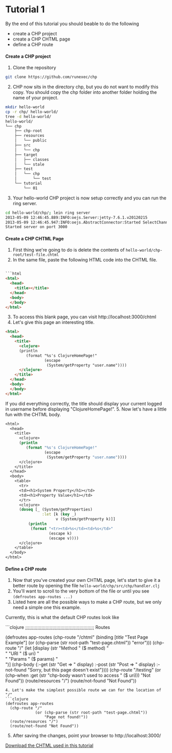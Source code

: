 # Tutorial 1

By the end of this tutorial you should beable to do the following
* create a CHP project
* create a CHP CHTML page
* define a CHP route

#### Create a CHP project

1. Clone the repository 
```bash
git clone https://github.com/runexec/chp
```
2. CHP now sits in the directory chp, but you do not want to modify this copy. 
You should copy the chp folder into another folder holding the name of your project.
```bash
mkdir hello-world
cp -r chp/ hello-world/
tree -d hello-world/
hello-world/
└── chp
    ├── chp-root
    ├── resources
    │   └── public
    ├── src
    │   └── chp
    ├── target
    │   ├── classes
    │   └── stale
    ├── test
    │   └── chp
    │       └── test
    └── tutorial
        └── 01
```
3. Your hello-world CHP project is now setup correctly and you can run the ring server.
```bash
cd hello-world/chp/; lein ring server
2013-05-09 12:46:45.889:INFO:oejs.Server:jetty-7.6.1.v20120215
2013-05-09 12:46:45.947:INFO:oejs.AbstractConnector:Started SelectChannelConnector@0.0.0.0:3000
Started server on port 3000
```

#### Create a CHP CHTML Page

1. First thing we're going to do is delete the contents of ```hello-world/chp-root/test-file.chtml```
2. In the same file, paste the following HTML code into the CHTML file.
```html

```html
<html>
  <head>
    <title></title>
  </head>
  <body>
  </body>
</html>
```
3. To access this blank page, you can visit http://localhost:3000/chtml
4. Let's give this page an interesting title.
```html
<html>
  <head>
    <title>
      <clojure>
      (println 
         (format "%s's ClojureHomePage!"
                 (escape
                  (System/getProperty "user.name"))))
      </clojure>
    </title>
  </head>
  <body>
  </body>
</html>
```
 If you did everything correctly, the title should display your current
 logged in username before displaying "ClojureHomePage!".
5. Now let's have a little fun with the CHTML body.
```clojure
<html>
  <head>
    <title>
      <clojure>
      (println 
         (format "%s's ClojureHomePage!"
                 (escape
                  (System/getProperty "user.name"))))
      </clojure>
    </title>
  </head>
  <body>
    <table>
      <tr>
      <td><h1>System Property</h1></td>
      <td><h1>Property Value</h1></td>
      </tr>
      <clojure>
      (doseq [_ (System/getProperties)
                :let [k (key _) 
                      v (System/getProperty k)]]
          (println 
           (format "<tr><td>%s</td><td>%s</td>"
                   (escape k)
                   (escape v))))
      </clojure>
    </table>
  </body>
</html>
```
#### Define a CHP route

1. Now that you've created your own CHTML page, let's start to give it a better route by opening the file ```hello-world/chp/src/chp/handler.clj```
2. You'll want to scroll to the very bottom of the file or until you see ```(defroutes app-routes ...)```
3. Listed here are all the possible ways to make a CHP route, but we only need a simple one this example.
<p>Currently, this is what the default CHP routes look like</p>
```clojure
;;;;;;;;;;;;;;;;;;;;;;;;;;;;;;;;;;;;;;;;;;;;;;;;;;; Routes

(defroutes app-routes
  (chp-route "/chtml" 
             (binding [*title* "Test Page Example"]
               (or (chp-parse (str root-path "test-page.chtml"))
                   "error")))
  (chp-route "/"
             (let [display (str "Method " ($ method) "<br />"
                                "URI " ($ uri) "<br />"
                                "Params " ($ params) "<br />")]
               (chp-body {:-get (str "Get => " display)
                          :-post (str "Post => " display)
                          :-not-found "Sorry, but this page doesn't exist"})))
  (chp-route "/testing"
             (or (chp-when :get
                           (str "chp-body wasn't used to access "
                                ($ uri)))
                 "Not Found"))
  (route/resources "/")
  (route/not-found "Not Found"))
```
4. Let's make the simplest possible route we can for the location of "/"
```clojure
(defroutes app-routes
  (chp-route "/"
             (or (chp-parse (str root-path "test-page.chtml"))
                 "Page not found!"))
  (route/resources "/")
  (route/not-found "Not Found"))
```
5. After saving the changes, point your browser to http://localhost:3000/

<a href="test-page.chtml">Download the CHTML used in this tutorial</a>
